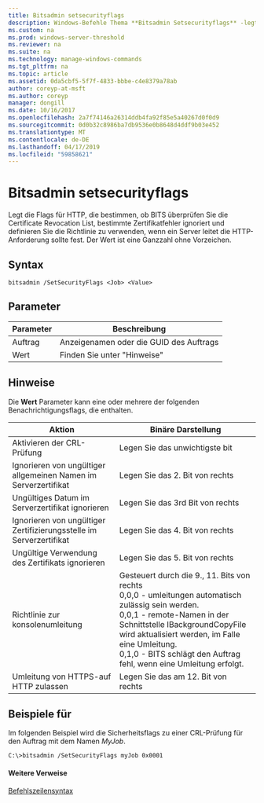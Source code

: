 ```yaml
---
title: Bitsadmin setsecurityflags
description: Windows-Befehle Thema **Bitsadmin Setsecurityflags** -legt-flags für HTTP, die zu bestimmen, ob BITS sollte überprüfen Sie die Certificate Revocation List, bestimmte Zertifikatfehler ignoriert und definieren die Richtlinie, um beim verwenden ein Servers leitet die HTTP-Anforderung.
ms.custom: na
ms.prod: windows-server-threshold
ms.reviewer: na
ms.suite: na
ms.technology: manage-windows-commands
ms.tgt_pltfrm: na
ms.topic: article
ms.assetid: 0da5cbf5-5f7f-4833-bbbe-c4e8379a78ab
author: coreyp-at-msft
ms.author: coreyp
manager: dongill
ms.date: 10/16/2017
ms.openlocfilehash: 2a7f74146a26314ddb4fa92f85e5a40267d0f0d9
ms.sourcegitcommit: 0d0b32c8986ba7db9536e0b8648d4ddf9b03e452
ms.translationtype: MT
ms.contentlocale: de-DE
ms.lasthandoff: 04/17/2019
ms.locfileid: "59858621"
---
```

# <a name="bitsadmin-setsecurityflags"></a>Bitsadmin setsecurityflags



Legt die Flags für HTTP, die bestimmen, ob BITS überprüfen Sie die Certificate Revocation List, bestimmte Zertifikatfehler ignoriert und definieren Sie die Richtlinie zu verwenden, wenn ein Server leitet die HTTP-Anforderung sollte fest. Der Wert ist eine Ganzzahl ohne Vorzeichen.

## <a name="syntax"></a>Syntax

```
bitsadmin /SetSecurityFlags <Job> <Value>
```

## <a name="parameters"></a>Parameter

|Parameter|Beschreibung|
|---------|-----------|
|Auftrag|Anzeigenamen oder die GUID des Auftrags|
|Wert|Finden Sie unter "Hinweise"|

## <a name="remarks"></a>Hinweise

Die **Wert** Parameter kann eine oder mehrere der folgenden Benachrichtigungsflags, die enthalten.

|Aktion|Binäre Darstellung|
|------|---------------------|
|Aktivieren der CRL-Prüfung|Legen Sie das unwichtigste bit|
|Ignorieren von ungültiger allgemeinen Namen im Serverzertifikat|Legen Sie das 2. Bit von rechts|
|Ungültiges Datum im Serverzertifikat ignorieren|Legen Sie das 3rd Bit von rechts|
|Ignorieren von ungültiger Zertifizierungsstelle im Serverzertifikat|Legen Sie das 4. Bit von rechts|
|Ungültige Verwendung des Zertifikats ignorieren|Legen Sie das 5. Bit von rechts|
|Richtlinie zur konsolenumleitung|Gesteuert durch die 9., 11. Bits von rechts</br>0,0,0 - umleitungen automatisch zulässig sein werden.</br>0,0,1 - remote-Namen in der Schnittstelle IBackgroundCopyFile wird aktualisiert werden, im Falle eine Umleitung.</br>0,1,0 - BITS schlägt den Auftrag fehl, wenn eine Umleitung erfolgt.|
|Umleitung von HTTPS-auf HTTP zulassen|Legen Sie das am 12. Bit von rechts|

## <a name="BKMK_examples"></a>Beispiele für

Im folgenden Beispiel wird die Sicherheitsflags zu einer CRL-Prüfung für den Auftrag mit dem Namen *MyJob*.
```
C:\>bitsadmin /SetSecurityFlags myJob 0x0001
```

#### <a name="additional-references"></a>Weitere Verweise

[Befehlszeilensyntax](command-line-syntax-key.md)